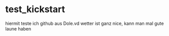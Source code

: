 # test_kickstart
hiermit teste ich github aus
Dole.vd 
wetter ist ganz nice, kann man mal gute laune haben
